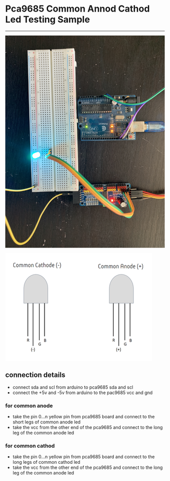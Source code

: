 # Pca9685 Common Annod Cathod Led Testing Sample 

----

![img](image/connection.JPG)

![img](image/common-annod-cathod-led.png)


## connection details 

* connect sda and scl from arduino to pca9685 sda and scl 
* connect the +5v and -5v from arduino to the pac9685 vcc and gnd 

### for common anode 
* take the pin 0...n yellow pin from pca9685 board and connect to the short legs of common anode led 
* take the vcc from the other end of the pca9685 and connect to the long leg of the common anode led 

### for common cathod 
* take the pin 0...n yellow pin from pca9685 board and connect to the long legs of common cathod led 
* take the vcc from the other end of the pca9685 and connect to the long leg of the common anode led 